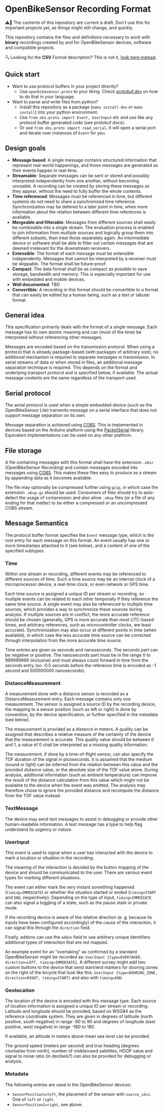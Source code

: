 # OpenBikeSensor Recording Format

⚠️🚧 The contents of this repository are current a draft. Don't use this for important projects yet, as things might still change, and quickly.

This repository contains the files and definitions necessary to work with **binary** recordings created by and for OpenBikeSensor devices, software and compatible projects.

🔍 Looking for the **CSV** Format description? This is not it, [look here instead](https://github.com/openbikesensor/OpenBikeSensorFirmware/blob/master/docs/software/firmware/csv_format.md).

## Quick start

* Want to use protocol buffers in your project directly? 
  - Use `openbikesensor.proto` to your liking. Check
    [protobuf.dev](https://protobuf.dev/) on how to do that in your language.
* Want to parse and write files from python? 
  - Install this repository as a package (`make install-dev` or `make install`)
    into your python environment. 
  - Use `from obs.proto import Event, UserInput` etc and use like any protocol
    buffer generated code (see protobuf docs).
  - Or use `from obs.proto import read_serial`. It will open a serial port and
    iterate over instances of `Event` for you.


## Design goals

* **Message based**: A single message contains structured information that represent real-world happenings, and those messages are generated as their events happen in real-time.
* **Streamable**: Separate messages can be sent or stored and possibly interpreted independently from one another, without becoming unusable. A recording can be created by storing these messages as they appear, without the need to fully buffer the whole contents.
* **Time referenced**: Messages must be referenced in time, but different systems do not need to share a synchronized time reference. Synchronization may be defered to a later point in time, when more information about the relation between different time references is available.
* **Mergeable and filterable**: Messages from different sources shall easily be combinable into a single stream. The evaluation process is enabled to join information from multiple sources and logically group them into different subsets, then treat those separately again. An intermediate device or software shall be able to filter out certain messages that are deemed irrelevant for the downstream receivers.
* **Extensible**: The format of each message must be extensible independently. Messages that cannot be interpreted by a receiver must be skippable. The format shall be future-proof.
* **Compact**: The data format shall be as compact as possible to save storage, bandwidth and memory. This is especially important for use with embedded and mobile devices.
* **Well documented**: TBD
* **Convertible**: A recording in this format should be convertible to a format that can easily be edited by a human being, such as a text or tabular format.


## General idea

This specification primarily deals with the format of a single message. Each message has its own atomic meaning and can (most of the time) be interpreted without referencing other messages.

Messages are encoded based on the transmission protocol. When using a protocol that is already package-based (with packages of arbitrary size), no additional mechanism is required to separate messages in transmission. In serial streams of data or when stored in files, an additional message separation technique is required. This depends on the format and underlying transport protocol and is specified below, if available. The actual message contents are the same regardless of the transport used.


## Serial protocol

The serial protocol is used when a simple embedded device (such as the OpenBikeSensor Lite) transmits message on a serial interface that does not support message separation on its own.

Message separation is achieved using [COBS](https://en.wikipedia.org/wiki/Consistent_Overhead_Byte_Stuffing). This is implemented in devices based on the Arduino platform using the [PacketSerial](https://www.arduino.cc/reference/en/libraries/packetserial/) library. Equivalent implementations can be used on any other platform.


## File storage

A file containing messages with this format shall have the extension `.obsr` (OpenBikeSensor Recording) and contain messages encoded into messages using [COBS](https://en.wikipedia.org/wiki/Consistent_Overhead_Byte_Stuffing). This makes these files easy to produce as a stream by appending data as it becomes available.

The file may optionally be compressed further using `gzip`, in which case the extension `.obsp.gz` should be used. Consumers of files should try to auto-detect the usage of compression and also allow `.obsp` files (or a file of any ending for that matter) to be either a compressed or an uncompressed COBS stream.


## Message Semantics

The protocol buffer format specifies the `Event` message type, which is the root entry for each message on this format. An event usually has one or more timestamps attached to it (see below), and a content of one of the specified subtypes.


### Time

Within one stream or recording, different events may be referenced to different sources of time. Such a time source may be an internal clock of a microprocessor device, a real-time clock, or even network or GPS time.

Each time source is assigned a unique ID per stream or recording, so multiple events can be related to each other temporally if they reference the same time source. A single event may also be referenced to multiple time sources, which provides a way to synchronize these sources during analysis. If multiple sources are in conflict, the more accurate reference should be chosen (generally, GPS is more accurate than most UTC-based times, and arbitrary references, such as microcontroller clocks, are least accurate). Synchronization may also occur at different points in time (when available), in which case the less accurate time source can be corrected through interpolation from the more accurate time source.

Time entries are given as seconds and nanoseconds. The seconds part can be negative or positive. The nanoseconds part must be in the range 0 to 999999999 (inclusive) and must always count forward in time from the seconds entry (so -0.5 seconds before the reference time is encoded as -1 second and 500000000 nanoseconds).


### DistanceMeasurement 

A measurement done with a distance sensor is recorded as a DistanceMeasurement entry. Each message contains only one measurement. The sensor is assigned a source ID by the recording device, the mapping to a sensor position (such as left or right) is done by convention, by the device specification, or further specified in the metadata (see below).

The measurement is provided as a distance in meters. A quality can be assigned that describes a relative measure of the certainty of the device that the measurement is accurate. This quality value should be between 0 and 1, a value of 0 shall be interpreted as a missing quality information.

The measurement, if done by a time-of-flight sensor, can also specify the TOF duration of the signal in picoseconds. It is assumed that the medium (sound or light) can be inferred from the relation between this value and the provided distance value, or the absolute size of the TOF value alone. During analysis, additional information (such as ambient temperature) can improve the result of the distance calculation from this value which might not be available to the device when the event was emitted. The analysis may therefore chose to ignore the provided distance and recompute the distance from the TOF value instead.


### TextMessage

The device may send text messages to assist in debugging or provide other human-readable information. A text message has a type to help flag understand its urgency or nature.


### UserInput

This event is used to signal when a user has interacted with the device to mark a location or situation in the recording. 

The meaning of the interaction is decided by the button mapping of the device and should be communicated to the user. There are various event types for marking different situations. 

The event can either mark the very instant something happened (`timing=IMMEDIATE`) or whether the situation started or ended (`timing=START` and `END`, respectively). Depending on the type of input, `timing=IMMEDIATE` can also signal a toggling of a state, such as the pause state or private mode. 

If the recording device is aware of the relative direction (e. g. because its inputs have been configured accordingly) of the cause of the interaction, it can signal this through the `direction` field. 

Finally, addons can use the `addon` field to use arbitrary unique identifiers additional types of interaction that are not mapped. 

An example event for an "overtaking" as confirmed by a standard OpenBikeSensor might be recorded as: `UserInput {type=OVERTAKER, direction=LEFT, timing=IMMEDIATE}`. A different survey might add two custom buttons to the device that send start/end markers for dooring zones on the right of the bicycle that look like this: `UserInput {type=DOORING_ZONE, direction=RIGHT, timing=START}` and also with `timing=END`.

### Geolocation

The location of the device is encoded with this message type. Each source of location information is assigned a unique ID per stream or recording. Latitude and longitude should be provided, based on WSG84 as the reference coordinate system. They are given in degrees of latitude (north positive, south negative) in range -90 to 90 and degrees of longitude (east positive, west negative) in range -180 to 180.

If available, an altitude in meters above mean sea level can be provided.

The ground speed (meters per second) and true heading (degrees clockwise from north), number of visible/used satellites, HDOP value and signal to noise ratio (in decibels?) can also be provided for debugging or analysis.


### Metadata

The following entries are used in the OpenBikeSensor devices:

- `SensorPosition1=left`, the placement of the sensor with `source_id=1`. One of `left` or `right`.
- `SensorPosition2=right`, see above.
